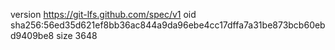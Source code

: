 version https://git-lfs.github.com/spec/v1
oid sha256:56ed35d621ef8bb36ac844a9da96ebe4cc17dffa7a31be873bcb60ebd9409be8
size 3648

